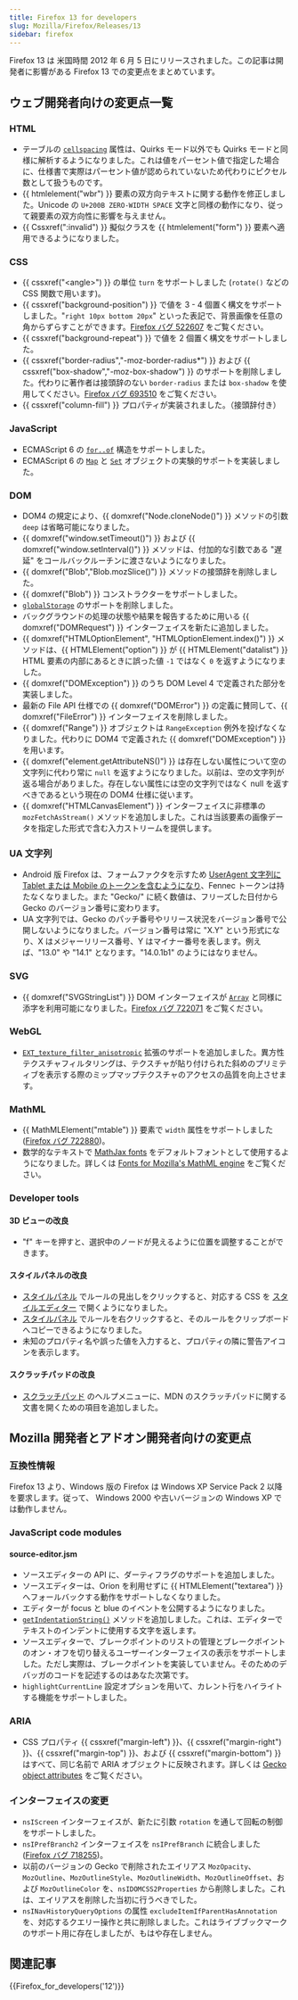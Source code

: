 ```yaml
---
title: Firefox 13 for developers
slug: Mozilla/Firefox/Releases/13
sidebar: firefox
---
```


Firefox 13 は 米国時間 2012 年 6 月 5 日にリリースされました。この記事は開発者に影響がある Firefox 13 での変更点をまとめています。

## ウェブ開発者向けの変更点一覧

### HTML

- テーブルの [`cellspacing`](/ja/docs/Web/HTML/Reference/Elements/table#cellspacing) 属性は、Quirks モード以外でも Quirks モードと同様に解析するようになりました。これは値をパーセント値で指定した場合に、仕様書で実際はパーセント値が認められていないため代わりにピクセル数として扱うものです。
- {{ htmlelement("wbr") }} 要素の双方向テキストに関する動作を修正しました。Unicode の `U+200B ZERO-WIDTH SPACE` 文字と同様の動作になり、従って親要素の双方向性に影響を与えません。
- {{ Cssxref(":invalid") }} 擬似クラスを {{ htmlelement("form") }} 要素へ適用できるようになりました。

### CSS

- {{ cssxref("&lt;angle&gt;") }} の単位 `turn` をサポートしました (`rotate()` などの CSS 関数で用います)。
- {{ cssxref("background-position") }} で値を 3 - 4 個置く構文をサポートしました。"`right 10px bottom 20px`" といった表記で、背景画像を任意の角からずらすことができます。[Firefox バグ 522607](https://bugzil.la/522607) をご覧ください。
- {{ cssxref("background-repeat") }} で値を 2 個置く構文をサポートしました。
- {{ cssxref("border-radius","-moz-border-radius*") }} および {{ cssxref("box-shadow","-moz-box-shadow") }} のサポートを削除しました。代わりに著作者は接頭辞のない `border-radius` または `box-shadow` を使用してください。[Firefox バグ 693510](https://bugzil.la/693510) をご覧ください。
- {{ cssxref("column-fill") }} プロパティが実装されました。（接頭辞付き）

### JavaScript

- ECMAScript 6 の [`for..of`](/ja/docs/JavaScript/Reference/Statements/for...of) 構造をサポートしました。
- ECMAScript 6 の [`Map`](/ja/docs/JavaScript/Reference/Global_Objects/Map) と [`Set`](/ja/docs/JavaScript/Reference/Global_Objects/Set) オブジェクトの実験的サポートを実装しました。

### DOM

- DOM4 の規定により、{{ domxref("Node.cloneNode()") }} メソッドの引数 `deep` は省略可能になりました。
- {{ domxref("window.setTimeout()") }} および {{ domxref("window.setInterval()") }} メソッドは、付加的な引数である "遅延" をコールバックルーチンに渡さないようになりました。
- {{ domxref("Blob","Blob.mozSlice()") }} メソッドの接頭辞を削除しました。
- {{ domxref("Blob") }} コンストラクターをサポートしました。
- [`globalStorage`](/ja/docs/Web/API/Web_Storage_API#globalstorage) のサポートを削除しました。
- バックグラウンドの処理の状態や結果を報告するために用いる {{ domxref("DOMRequest") }} インターフェイスを新たに追加しました。
- {{ domxref("HTMLOptionElement", "HTMLOptionElement.index()") }} メソッドは、{{ HTMLElement("option") }} が {{ HTMLElement("datalist") }} HTML 要素の内部にあるときに誤った値 `-1` ではなく `0` を返すようになりました。
- {{ domxref("DOMException") }} のうち DOM Level 4 で定義された部分を実装しました。
- 最新の File API 仕様での {{ domxref("DOMError") }} の定義に賛同して、{{ domxref("FileError") }} インターフェイスを削除しました。
- {{ domxref("Range") }} オブジェクトは `RangeException` 例外を投げなくなりました。代わりに DOM4 で定義された {{ domxref("DOMException") }} を用います。
- {{ domxref("element.getAttributeNS()") }} は存在しない属性について空の文字列に代わり常に `null` を返すようになりました。以前は、空の文字列が返る場合がありました。存在しない属性には空の文字列ではなく null を返すべきであるという現在の DOM4 仕様に従います。
- {{ domxref("HTMLCanvasElement") }} インターフェイスに非標準の `mozFetchAsStream()` メソッドを追加しました。これは当該要素の画像データを指定した形式で含む入力ストリームを提供します。

### UA 文字列

- Android 版 Firefox は、フォームファクタを示すため [UserAgent 文字列に Tablet または Mobile のトークンを含むようになり](/ja/Gecko_user_agent_string_reference#Mobile_and_Tablet_indicators)、Fennec トークンは持たなくなりました。また "Gecko/" に続く数値は、フリーズした日付から Gecko のバージョン番号に変わります。
- UA 文字列では、Gecko のパッチ番号やリリース状況をバージョン番号で公開しないようになりました。バージョン番号は常に "X.Y" という形式になり、X はメジャーリリース番号、Y はマイナー番号を表します。例えば、"13.0" や "14.1" となります。"14.0.1b1" のようにはなりません。

### SVG

- {{ domxref("SVGStringList") }} DOM インターフェイスが [`Array`](/ja/docs/Web/JavaScript/Reference/Global_Objects/Array) と同様に添字を利用可能になりました。[Firefox バグ 722071](https://bugzil.la/722071) をご覧ください。

### WebGL

- [`EXT_texture_filter_anisotropic`](/ja/WebGL/Using_Extensions#EXT_texture_filter_anisotropic) 拡張のサポートを追加しました。異方性テクスチャフィルタリングは、テクスチャが貼り付けられた斜めのプリミティブを表示する際のミップマップテクスチャのアクセスの品質を向上させます。

### MathML

- {{ MathMLElement("mtable") }} 要素で `width` 属性をサポートしました ([Firefox バグ 722880](https://bugzil.la/722880))。
- 数学的なテキストで [MathJax fonts](http://cdn.mathjax.org/mathjax/latest/fonts/HTML-CSS/TeX/otf/) をデフォルトフォントとして使用するようになりました。詳しくは [Fonts for Mozilla's MathML engine](/ja/Mozilla_MathML_Project/Fonts) をご覧ください。

### Developer tools

#### 3D ビューの改良

- "f" キーを押すと、選択中のノードが見えるように位置を調整することができます。

#### スタイルパネルの改良

- [スタイルパネル](https://firefox-source-docs.mozilla.org/devtools-user/page_inspector/index.html) でルールの見出しをクリックすると、対応する CSS を [スタイルエディター](https://firefox-source-docs.mozilla.org/devtools-user/style_editor/index.html) で開くようになりました。
- [スタイルパネル](https://firefox-source-docs.mozilla.org/devtools-user/page_inspector/index.html) でルールを右クリックすると、そのルールをクリップボードへコピーできるようになりました。
- 未知のプロパティ名や誤った値を入力すると、プロパティの隣に警告アイコンを表示します。

#### スクラッチパッドの改良

- [スクラッチパッド](/ja/docs/Tools/Scratchpad) のヘルプメニューに、MDN のスクラッチパッドに関する文書を開くための項目を追加しました。

## Mozilla 開発者とアドオン開発者向けの変更点

### 互換性情報

Firefox 13 より、Windows 版の Firefox は Windows XP Service Pack 2 以降を要求します。従って、 Windows 2000 や古いバージョンの Windows XP では動作しません。

### JavaScript code modules

#### source-editor.jsm

- ソースエディターの API に、ダーティフラグのサポートを追加しました。
- ソースエディターは、Orion を利用せずに {{ HTMLElement("textarea") }} へフォールバックする動作をサポートしなくなりました。
- エディターが focus と blue のイベントを公開するようになりました。
- [`getIndentationString()`](/ja/JavaScript_code_modules/source-editor.jsm#getIndentationString%28%29) メソッドを追加しました。これは、エディターでテキストのインデントに使用する文字を返します。
- ソースエディターで、ブレークポイントのリストの管理とブレークポイントのオン・オフを切り替えるユーザーインターフェイスの表示をサポートしました。ただし実際は、ブレークポイントを実装していません。そのためのデバッガのコードを記述するのはあなた次第です。
- `highlightCurrentLine` 設定オプションを用いて、カレント行をハイライトする機能をサポートしました。

### ARIA

- CSS プロパティ {{ cssxref("margin-left") }}、{{ cssxref("margin-right") }}、{{ cssxref("margin-top") }}、および {{ cssxref("margin-bottom") }} はすべて、同じ名前で ARIA オブジェクトに反映されます。詳しくは [Gecko object attributes](/ja/Accessibility/AT-APIs/Gecko/Attrs) をご覧ください。

### インターフェイスの変更

- `nsIScreen` インターフェイスが、新たに引数 `rotation` を通して回転の制御をサポートしました。
- `nsIPrefBranch2` インターフェイスを `nsIPrefBranch` に統合しました ([Firefox バグ 718255](https://bugzil.la/718255))。
- 以前のバージョンの Gecko で削除されたエイリアス `MozOpacity`、`MozOutline`、`MozOutlineStyle`、`MozOutlineWidth`、`MozOutlineOffset`、および `MozOutlineColor` を、`nsIDOMCSS2Properties` から削除しました。これは、エイリアスを削除した当初に行うべきでした。
- `nsINavHistoryQueryOptions` の属性 `excludeItemIfParentHasAnnotation` を、対応するクエリー操作と共に削除しました。これはライブブックマークのサポート用に存在しましたが、もはや存在しません。

## 関連記事

{{Firefox_for_developers('12')}}
